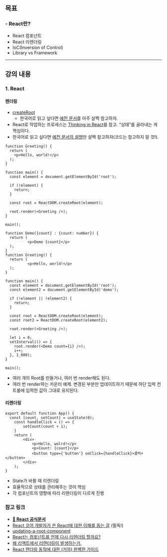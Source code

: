 ## 목표
### - React란?

- React 컴포넌트
- React 리렌더링
- IoC(Inversion of Control)
- Library vs Framework

---

## 강의 내용
### 1. React

#### 렌더링

- [createRoot](https://beta.reactjs.org/reference/react-dom/client/createRoot)
    - 한국어로 읽고 싶다면 [예전 문서](https://ko.reactjs.org/docs/react-dom-client.html#createroot)를 아주 살짝 참고하자.
- React로 작업하는 프로세스는 [Thinking in React](https://beta.reactjs.org/learn/thinking-in-react)를 참고. “상태”를 골라내는 게 핵심이다.
- 한국어로 읽고 싶다면 [예전 문서의 설명](https://ko.reactjs.org/docs/thinking-in-react.html)만 살짝 참고하자(코드는 참고하지 말 것!).
```tsx
function Greeting() {
  return (
    <p>Hello, world!</p>
  );
}

function main() {
  const element = document.getElementById('root');

  if (!element) {
    return;
  }

  const root = ReactDOM.createRoot(element);

  root.render(<Greeting />);
}

main();
```

```tsx
function Demo({count} : {count: number}) {
  return (
          <p>Demo {count}</p>
  );
}
function Greeting() {
  return (
          <p>Hello, world!</p>
  );
}

function main() {
  const element = document.getElementById('root');
  const element2 = document.getElementById('demo');

  if (!element || !element2) {
    return;
  }

  const root = ReactDOM.createRoot(element);
  const root2 = ReactDOM.createRoot(element2);

  root.render(<Greeting />);

  let i = 0;
  setInterval(() => {
    root.render(<Demo count={i} />);
    i++;
  }, 1_000);
}

main();
```
- 여러 개의 Root를 만들거나, 여러 번 render해도 된다.
- 여러 번 render하는 카운터 예제. 변경된 부분만 업데이트하기 때문에 하단 입력 컨트롤에 입력한 값이 그대로 유지된다.


#### 리렌더링

```tsx
export default function App() {
  const [count, setCount] = useState(0);
    const handleClick = () => {
        setCount(count + 1);
    }
    return (
        <div>
            <p>Hello, wolrd!</p>
            <p>Count: {count}</p>
            <button type={'button'} onClick={handleClick}>클릭+</button>
        </div>
    );
}

```
- State가 바뀔 때 리렌더링 
- 효율적으로 상태를 관리해주는 것이 핵심
- 각 컴포넌트의 영향에 따라 리렌더링이 다르게 진행


### 참고 링크
-  [**🚀 React 공식문서**](https://react.dev)
- [React 코어 개발자가 쓴 React에 대한 이해를 돕는 글](https://overreacted.io/ko/react-as-a-ui-runtime/) (필독!)
- [updating-a-root-component](https://beta.reactjs.org/reference/react-dom/client/createRoot#updating-a-root-component)
- [React는 컴포넌트를 언제 다시 리렌더링 할까요?](https://velog.io/@surim014/react-rerender)
- [왜 리액트에서 리렌더링이 발생하는가.](https://medium.com/@yujso66/%EB%B2%88%EC%97%AD-%EC%99%9C-%EB%A6%AC%EC%95%A1%ED%8A%B8%EC%97%90%EC%84%9C-%EB%A6%AC%EB%A0%8C%EB%8D%94%EB%A7%81%EC%9D%B4-%EB%B0%9C%EC%83%9D%ED%95%98%EB%8A%94%EA%B0%80-74dd239b0063)
- [React 렌더링 동작에 대한 (거의) 완벽한 가이드](https://velog.io/@superlipbalm/blogged-answers-a-mostly-complete-guide-to-react-rendering-behavior)